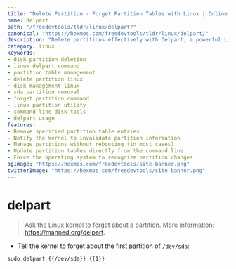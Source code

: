 ```yaml
---
title: "Delete Partition - Forget Partition Tables with Linux | Online Free DevTools by Hexmos"
name: delpart
path: "/freedevtools/tldr/linux/delpart/"
canonical: "https://hexmos.com/freedevtools/tldr/linux/delpart/"
description: "Delete partitions effectively with Delpart, a powerful Linux command. Manage disk partitions by telling the kernel to forget them. Free online tool, no registration required."
category: linux
keywords:
- disk partition deletion
- linux delpart command
- partition table management
- delete partition linux
- disk management linux
- sda partition removal
- forget partition command
- linux partition utility
- command line disk tools
- delpart usage
features:
- Remove specified partition table entries
- Notify the kernel to invalidate partition information
- Manage partitions without rebooting (in most cases)
- Update partition tables directly from the command line
- Force the operating system to recognize partition changes
ogImage: "https://hexmos.com/freedevtools/site-banner.png"
twitterImage: "https://hexmos.com/freedevtools/site-banner.png"
---
```


# delpart

> Ask the Linux kernel to forget about a partition.
> More information: <https://manned.org/delpart>.

- Tell the kernel to forget about the first partition of `/dev/sda`:

`sudo delpart {{/dev/sda}} {{1}}`
